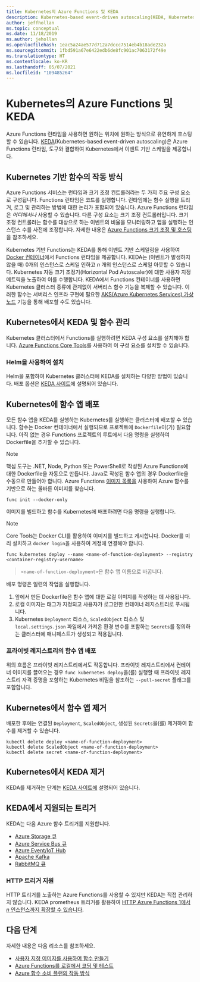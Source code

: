 ```yaml
---
title: Kubernetes의 Azure Functions 및 KEDA
description: Kubernetes-based event-driven autoscaling(KEDA, Kubernetes 기반 이벤트 기반 자동 크기 조정)을 사용하여 클라우드 또는 온-프레미스의 Kubernetes에서 Azure Functions를 실행하는 방법에 대해 알아봅니다.
author: jeffhollan
ms.topic: conceptual
ms.date: 11/18/2019
ms.author: jehollan
ms.openlocfilehash: 1eac5a24ae577d712a7dccc7514eb4b18ade232a
ms.sourcegitcommit: 1fbd591a67e6422edb6de8fc901ac7063172f49e
ms.translationtype: HT
ms.contentlocale: ko-KR
ms.lasthandoff: 05/07/2021
ms.locfileid: "109485264"
---
```

# <a name="azure-functions-on-kubernetes-with-keda"></a>Kubernetes의 Azure Functions 및 KEDA

Azure Functions 런타임을 사용하면 원하는 위치에 원하는 방식으로 유연하게 호스팅할 수 있습니다.  [KEDA](https://keda.sh)(Kubernetes-based event-driven autoscaling)은 Azure Functions 런타임, 도구와 결합하여 Kubernetes에서 이벤트 기반 스케일을 제공합니다.

## <a name="how-kubernetes-based-functions-work"></a>Kubernetes 기반 함수의 작동 방식

Azure Functions 서비스는 런타임과 크기 조정 컨트롤러라는 두 가지 주요 구성 요소로 구성됩니다.  Functions 런타임은 코드를 실행합니다.  런타임에는 함수 실행을 트리거, 로그 및 관리하는 방법에 대한 논리가 포함되어 있습니다.  Azure Functions 런타임은 *어디에서나* 사용할 수 있습니다.  다른 구성 요소는 크기 조정 컨트롤러입니다.  크기 조정 컨트롤러는 함수를 대상으로 하는 이벤트의 비율을 모니터링하고 앱을 실행하는 인스턴스 수를 사전에 조정합니다.  자세한 내용은 [Azure Functions 크기 조정 및 호스팅](functions-scale.md)을 참조하세요.

Kubernetes 기반 Functions는 KEDA를 통해 이벤트 기반 스케일링을 사용하여 [Docker 컨테이너](functions-create-function-linux-custom-image.md)에서 Functions 런타임을 제공합니다.  KEDA는 (이벤트가 발생하지 않을 때) 0개의 인스턴스로 스케일 인하고 *n* 개의 인스턴스로 스케일 아웃할 수 있습니다. Kubernetes 자동 크기 조정기(Horizontal Pod Autoscaler)에 대한 사용자 지정 메트릭을 노출하여 이를 수행합니다.  KEDA에서 Functions 컨테이너를 사용하면 Kubernetes 클러스터 종류에 관계없이 서버리스 함수 기능을 복제할 수 있습니다.  이러한 함수는 서버리스 인프라 구현에 필요한 [AKS(Azure Kubernetes Services) 가상 노드](../aks/virtual-nodes-cli.md) 기능을 통해 배포할 수도 있습니다.

## <a name="managing-keda-and-functions-in-kubernetes"></a>Kubernetes에서 KEDA 및 함수 관리

Kubernetes 클러스터에서 Functions를 실행하려면 KEDA 구성 요소를 설치해야 합니다. [Azure Functions Core Tools](functions-run-local.md)를 사용하여 이 구성 요소를 설치할 수 있습니다.

### <a name="installing-with-helm"></a>Helm을 사용하여 설치

Helm을 포함하여 Kubernetes 클러스터에 KEDA를 설치하는 다양한 방법이 있습니다.  배포 옵션은 [KEDA 사이트](https://keda.sh/docs/deploy/)에 설명되어 있습니다.

## <a name="deploying-a-function-app-to-kubernetes"></a>Kubernetes에 함수 앱 배포

모든 함수 앱을 KEDA를 실행하는 Kubernetes를 실행하는 클러스터에 배포할 수 있습니다.  함수는 Docker 컨테이너에서 실행되므로 프로젝트에 `Dockerfile`이(가) 필요합니다.  아직 없는 경우 Functions 프로젝트의 루트에서 다음 명령을 실행하여 Dockerfile을 추가할 수 있습니다.

> [!NOTE]
> 핵심 도구는 .NET, Node, Python 또는 PowerShell로 작성된 Azure Functions에 대한 Dockerfile을 자동으로 만듭니다. Java로 작성된 함수 앱의 경우 Dockerfile을 수동으로 만들어야 합니다. Azure Functions [이미지 목록을](https://github.com/Azure/azure-functions-docker) 사용하여 Azure 함수를 기반으로 하는 올바른 이미지를 찾습니다.

```cli
func init --docker-only
```

이미지를 빌드하고 함수를 Kubernetes에 배포하려면 다음 명령을 실행합니다.

> [!NOTE]
> Core Tools는 Docker CLI를 활용하여 이미지를 빌드하고 게시합니다. Docker를 미리 설치하고 `docker login`을 사용하여 계정에 연결해야 합니다.

```cli
func kubernetes deploy --name <name-of-function-deployment> --registry <container-registry-username>
```

> `<name-of-function-deployment>`은 함수 앱 이름으로 바꿉니다.

배포 명령은 일련의 작업을 실행합니다.
1. 앞에서 만든 Dockerfile은 함수 앱에 대한 로컬 이미지를 작성하는 데 사용됩니다.
2. 로컬 이미지는 태그가 지정되고 사용자가 로그인한 컨테이너 레지스트리로 푸시됩니다.
3. Kubernetes `Deployment` 리소스, `ScaledObject` 리소스 및 `local.settings.json` 파일에서 가져온 환경 변수를 포함하는 `Secrets`를 정의하는 클러스터에 매니페스트가 생성되고 적용됩니다.

### <a name="deploying-a-function-app-from-a-private-registry"></a>프라이빗 레지스트리의 함수 앱 배포

위의 흐름은 프라이빗 레지스트리에서도 작동합니다.  프라이빗 레지스트리에서 컨테이너 이미지를 끌어오는 경우 `func kubernetes deploy`을(를) 실행할 때 프라이빗 레지스트리 자격 증명을 포함하는 Kubernetes 비밀을 참조하는 `--pull-secret` 플래그를 포함합니다.

## <a name="removing-a-function-app-from-kubernetes"></a>Kubernetes에서 함수 앱 제거

배포한 후에는 연결된 `Deployment`, `ScaledObject`, 생성된 `Secrets`을(를) 제거하여 함수를 제거할 수 있습니다.

```cli
kubectl delete deploy <name-of-function-deployment>
kubectl delete ScaledObject <name-of-function-deployment>
kubectl delete secret <name-of-function-deployment>
```

## <a name="uninstalling-keda-from-kubernetes"></a>Kubernetes에서 KEDA 제거

KEDA를 제거하는 단계는 [KEDA 사이트에](https://keda.sh/docs/deploy/) 설명되어 있습니다.

## <a name="supported-triggers-in-keda"></a>KEDA에서 지원되는 트리거

KEDA는 다음 Azure 함수 트리거를 지원합니다.

* [Azure Storage 큐](functions-bindings-storage-queue.md)
* [Azure Service Bus 큐](functions-bindings-service-bus.md)
* [Azure Event/IoT Hub](functions-bindings-event-hubs.md)
* [Apache Kafka](https://github.com/azure/azure-functions-kafka-extension)
* [RabbitMQ 큐](https://github.com/azure/azure-functions-rabbitmq-extension)

### <a name="http-trigger-support"></a>HTTP 트리거 지원

HTTP 트리거를 노출하는 Azure Functions를 사용할 수 있지만 KEDA는 직접 관리하지 않습니다.  KEDA prometheus 트리거를 활용하여 [HTTP Azure Functions 1에서 *n* 인스턴스까지 확장할 수 있습니다](https://dev.to/anirudhgarg_99/scale-up-and-down-a-http-triggered-function-app-in-kubernetes-using-keda-4m42).

## <a name="next-steps"></a>다음 단계
자세한 내용은 다음 리소스를 참조하세요.

* [사용자 지정 이미지를 사용하여 함수 만들기](functions-create-function-linux-custom-image.md)
* [Azure Functions를 로컬에서 코딩 및 테스트](functions-develop-local.md)
* [Azure 함수 소비 플랜의 작동 방식](functions-scale.md)
